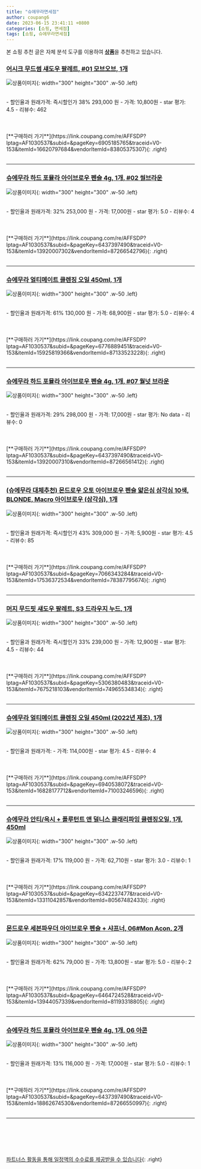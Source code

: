 ```yaml
---
title: "슈에무라면세점"
author: coupang6
date: 2023-06-15 23:41:11 +0800
categories: [쇼핑, 면세점]
tags: [쇼핑, 슈에무라면세점]
---
```


본 쇼핑 추천 글은 자체 분석 도구를 이용하여 [**상품**](https://link.coupang.com/a/bao1ui)을 추천하고 있습니다.

### [어시크 무드썸 섀도우 팔레트, #01 모브오브, 1개](https://link.coupang.com/re/AFFSDP?lptag=AF1030537&subid=&pageKey=6905185765&traceid=V0-153&itemId=16620797684&vendorItemId=83805375307)

![상품이미지](https://thumbnail7.coupangcdn.com/thumbnails/remote/230x230ex/image/vendor_inventory/ff9d/81edc2b984d7f5eaeb01c732252284fb29aaeb2f665eb0488d01bfe65ab0.jpg){: width="300" height="300" .w-50 .left}


<br>
- 할인율과 원래가격: 즉시할인가 38%  293,000   원
- 가격: 10,800원
- star 평가: 4.5
- 리뷰수: 462
<br>
<br>
<br>
<br>
[**구매하러 가기**](https://link.coupang.com/re/AFFSDP?lptag=AF1030537&subid=&pageKey=6905185765&traceid=V0-153&itemId=16620797684&vendorItemId=83805375307){: .right}
<br>
<br>

---

### [슈에무라 하드 포뮬라 아이브로우 펜슬 4g, 1개, #02 씰브라운](https://link.coupang.com/re/AFFSDP?lptag=AF1030537&subid=&pageKey=6437397490&traceid=V0-153&itemId=13920007302&vendorItemId=87266542796)

![상품이미지](https://thumbnail8.coupangcdn.com/thumbnails/remote/230x230ex/image/vendor_inventory/4cfa/e8a826a0393037de4cf7de2ca57618a23fef1d880bceb0fcf18f463ec7de.jpg){: width="300" height="300" .w-50 .left}


<br>
- 할인율과 원래가격: 32%  253,000   원
- 가격: 17,000원
- star 평가: 5.0
- 리뷰수: 4
<br>
<br>
<br>
<br>
[**구매하러 가기**](https://link.coupang.com/re/AFFSDP?lptag=AF1030537&subid=&pageKey=6437397490&traceid=V0-153&itemId=13920007302&vendorItemId=87266542796){: .right}
<br>
<br>

---

### [슈에무라 얼티메이트 클렌징 오일 450ml, 1개](https://link.coupang.com/re/AFFSDP?lptag=AF1030537&subid=&pageKey=6776889451&traceid=V0-153&itemId=15925819366&vendorItemId=87133523228)

![상품이미지](https://thumbnail6.coupangcdn.com/thumbnails/remote/230x230ex/image/vendor_inventory/b674/4ce11647ac801a46484b378ca6fbccca5cfcc90d5ab837d3af8bde1153ec.png){: width="300" height="300" .w-50 .left}


<br>
- 할인율과 원래가격: 61%  130,000   원
- 가격: 68,900원
- star 평가: 5.0
- 리뷰수: 4
<br>
<br>
<br>
<br>
[**구매하러 가기**](https://link.coupang.com/re/AFFSDP?lptag=AF1030537&subid=&pageKey=6776889451&traceid=V0-153&itemId=15925819366&vendorItemId=87133523228){: .right}
<br>
<br>

---

### [슈에무라 하드 포뮬라 아이브로우 펜슬 4g, 1개, #07 월넛 브라운](https://link.coupang.com/re/AFFSDP?lptag=AF1030537&subid=&pageKey=6437397490&traceid=V0-153&itemId=13920007310&vendorItemId=87266561412)

![상품이미지](https://thumbnail8.coupangcdn.com/thumbnails/remote/230x230ex/image/vendor_inventory/4cfa/e8a826a0393037de4cf7de2ca57618a23fef1d880bceb0fcf18f463ec7de.jpg){: width="300" height="300" .w-50 .left}


<br>
- 할인율과 원래가격: 29%  298,000   원
- 가격: 17,000원
- star 평가: No data
- 리뷰수: 0
<br>
<br>
<br>
<br>
[**구매하러 가기**](https://link.coupang.com/re/AFFSDP?lptag=AF1030537&subid=&pageKey=6437397490&traceid=V0-153&itemId=13920007310&vendorItemId=87266561412){: .right}
<br>
<br>

---

### [(슈에무라 대체추천) 몬드로우 오토 아이브로우 펜슬 얇은심 삼각심 10색, BLONDE, Macro 아이브로우 (삼각심), 1개](https://link.coupang.com/re/AFFSDP?lptag=AF1030537&subid=&pageKey=7066343284&traceid=V0-153&itemId=17536372534&vendorItemId=78387795674)

![상품이미지](https://thumbnail6.coupangcdn.com/thumbnails/remote/230x230ex/image/vendor_inventory/b48e/e8b6f3c21265dc0e257b74215f11519f5cc745690d2c6d73af55a654b4b2.jpg){: width="300" height="300" .w-50 .left}


<br>
- 할인율과 원래가격: 즉시할인가 43%  309,000   원
- 가격: 5,900원
- star 평가: 4.5
- 리뷰수: 85
<br>
<br>
<br>
<br>
[**구매하러 가기**](https://link.coupang.com/re/AFFSDP?lptag=AF1030537&subid=&pageKey=7066343284&traceid=V0-153&itemId=17536372534&vendorItemId=78387795674){: .right}
<br>
<br>

---

### [머지 무드핏 섀도우 팔레트, S3 드라우지 누드, 1개](https://link.coupang.com/re/AFFSDP?lptag=AF1030537&subid=&pageKey=5306380483&traceid=V0-153&itemId=7675218103&vendorItemId=74965534834)

![상품이미지](https://thumbnail8.coupangcdn.com/thumbnails/remote/230x230ex/image/retail/images/2361254108399734-907e6622-7e4a-4ee9-af2e-acff47e0018d.jpg){: width="300" height="300" .w-50 .left}


<br>
- 할인율과 원래가격: 즉시할인가 33%  239,000   원
- 가격: 12,900원
- star 평가: 4.5
- 리뷰수: 44
<br>
<br>
<br>
<br>
[**구매하러 가기**](https://link.coupang.com/re/AFFSDP?lptag=AF1030537&subid=&pageKey=5306380483&traceid=V0-153&itemId=7675218103&vendorItemId=74965534834){: .right}
<br>
<br>

---

### [슈에무라 얼티메이트 클렌징 오일 450ml (2022년 제조), 1개](https://link.coupang.com/re/AFFSDP?lptag=AF1030537&subid=&pageKey=6940538072&traceid=V0-153&itemId=16828177712&vendorItemId=71003246596)

![상품이미지](https://thumbnail7.coupangcdn.com/thumbnails/remote/230x230ex/image/vendor_inventory/7be5/5844953531279e5db9c7058cefecc8f084c11fbd63c43a495ad4d12a3349.png){: width="300" height="300" .w-50 .left}


<br>
- 할인율과 원래가격: 
- 가격: 114,000원
- star 평가: 4.5
- 리뷰수: 4
<br>
<br>
<br>
<br>
[**구매하러 가기**](https://link.coupang.com/re/AFFSDP?lptag=AF1030537&subid=&pageKey=6940538072&traceid=V0-153&itemId=16828177712&vendorItemId=71003246596){: .right}
<br>
<br>

---

### [슈에무라 안티/옥시 + 폴루턴트 앤 덜니스 클래리파잉 클렌징오일, 1개, 450ml](https://link.coupang.com/re/AFFSDP?lptag=AF1030537&subid=&pageKey=6342237477&traceid=V0-153&itemId=13311042857&vendorItemId=80567482433)

![상품이미지](https://thumbnail9.coupangcdn.com/thumbnails/remote/230x230ex/image/vendor_inventory/2c5d/ac2fc5cc53829201ee720cc4bcf24cd4ca78850be40f7ec4d7830abe1e2d.jpg){: width="300" height="300" .w-50 .left}


<br>
- 할인율과 원래가격: 17%  119,000   원
- 가격: 62,710원
- star 평가: 3.0
- 리뷰수: 1
<br>
<br>
<br>
<br>
[**구매하러 가기**](https://link.coupang.com/re/AFFSDP?lptag=AF1030537&subid=&pageKey=6342237477&traceid=V0-153&itemId=13311042857&vendorItemId=80567482433){: .right}
<br>
<br>

---

### [몬드로우 세븐파우더 아이브로우 펜슬 + 샤프너, 06#Mon Acon, 2개](https://link.coupang.com/re/AFFSDP?lptag=AF1030537&subid=&pageKey=6464724528&traceid=V0-153&itemId=13944057339&vendorItemId=81193318805)

![상품이미지](https://thumbnail6.coupangcdn.com/thumbnails/remote/230x230ex/image/vendor_inventory/f5e9/64b1bf5a5823243a0fde761cad4000907f4417555b610c35879712817584.jpg){: width="300" height="300" .w-50 .left}


<br>
- 할인율과 원래가격: 62%  79,000   원
- 가격: 13,800원
- star 평가: 5.0
- 리뷰수: 2
<br>
<br>
<br>
<br>
[**구매하러 가기**](https://link.coupang.com/re/AFFSDP?lptag=AF1030537&subid=&pageKey=6464724528&traceid=V0-153&itemId=13944057339&vendorItemId=81193318805){: .right}
<br>
<br>

---

### [슈에무라 하드 포뮬라 아이브로우 펜슬 4g, 1개, 06 아콘](https://link.coupang.com/re/AFFSDP?lptag=AF1030537&subid=&pageKey=6437397490&traceid=V0-153&itemId=18862674530&vendorItemId=87266550997)

![상품이미지](https://thumbnail8.coupangcdn.com/thumbnails/remote/230x230ex/image/vendor_inventory/4cfa/e8a826a0393037de4cf7de2ca57618a23fef1d880bceb0fcf18f463ec7de.jpg){: width="300" height="300" .w-50 .left}


<br>
- 할인율과 원래가격: 13%  116,000   원
- 가격: 17,000원
- star 평가: 5.0
- 리뷰수: 1
<br>
<br>
<br>
<br>
[**구매하러 가기**](https://link.coupang.com/re/AFFSDP?lptag=AF1030537&subid=&pageKey=6437397490&traceid=V0-153&itemId=18862674530&vendorItemId=87266550997){: .right}
<br>
<br>

---
<br><br><br><br><br> [파트너스 활동을 통해 일정액의 수수료를 제공받을 수 있습니다](https://link.coupang.com/a/bao1ui){: .right}